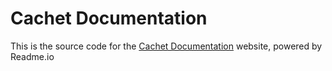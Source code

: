# Cachet Documentation

This is the source code for the [Cachet Documentation](https://docs.cachethq.io) website, powered by Readme.io
